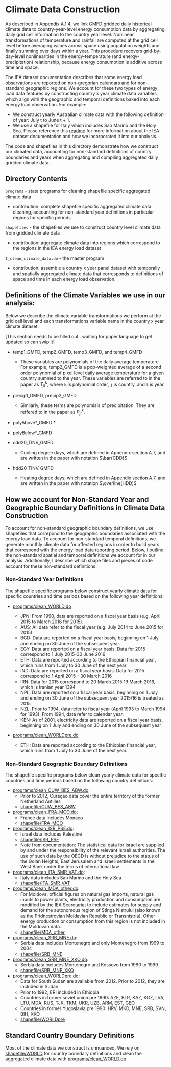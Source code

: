 # Climate Data Construction

As described in Appendix A.1.4, we link GMFD gridded daily historical climate data to country-year-level energy consumption data by aggregating daily grid cell information to the country year level. Nonlinear transformations of temperature and rainfall are computed at the grid cell level before averaging values across space using population weights and finally summing over days within a year. This procedure recovers grid-by-day-level nonlinearities in the energy-temperature (and energy-precipitation) relationship, because energy consumption is additive across time and space.

The IEA dataset documentation describes that some energy load observations are reported on non-gregorian calendars and for non-standard geographic regions. We account for these two types of energy load data features by constructing country x year climate data variables which align with the geographic and temporal definitions baked into each energy load observation. For example:
* We construct yearly Australian climate data with the following definition of year: July t to June t + 1.  
* We use a shapefile for Italy which includes San Marino and the Holy Sea.
Please reference this [readme](https://gitlab.com/ClimateImpactLab/Impacts/energy-code-release/blob/master/0_make_dataset/coded_issues/README.md) for more information about the IEA dataset documentation and how we incorporated it into our analysis.

The code and shapefiles in this directory demonstrate how we construct our climated data, accounting for non-standard definitions of country boundaries and years when aggregating and compiling aggregated daily gridded climate data.

## Directory Contents

`programs` - stata programs for cleaning shapefile specific aggregated climate data
* contribution: complete shapefile specific aggregated climate data cleaning, accounting for non-standard year definitions in particular regions for specific periods

`shapefiles` - the shapefiles we use to construct country level climate data from gridded climate data 
* contribution: aggregate climate data into regions which correspond to the regions in the IEA energy load dataset

`1_clean_climate_data.do` - the master program
* contribution: assemble a country x year panel dataset with temporally and spatially aggregated climate data that corresponds to definitions of space and time in each energy load observation.

## Definitions of the Climate Variables we use in our analysis: 

Below we describe the climate variable transformations we perform at the grid cell level and each transformations variable name in the country x year climate dataset. 

[This section needs to be filled out.. waiting for paper language to get updated so can swip it]

* temp1_GMFD, temp2_GMFD, temp3_GMFD, and temp4_GMFD
    * These variables are polynomials of the daily average temperature. For example, temp2_GMFD is a pop-weighted average 
    of a second order polynomial of pixel level daily average temperature for a given country summed to the year.
    These variables are referred to in the paper as $` T^k_{jt} `$, where `k` is polynomial order, `j` is country, and `t` is year.
* precip1_GMFD, precip2_GMFD
    * Similarly, these terms are polynomials of precipitation. They are reffered to in the paper as $` P^k_{jt} `$.
* polyAbove*_GMFD
    *  
* polyBelow*_GMFD

* cdd20_TINV_GMFD
    * Cooling degree days, which are defined in Appendix section A.7, and are written in the paper with notation $`\bar{CDD}`$
* hdd20_TINV_GMFD
    * Heating degree days, which are defined in Appendix section A.7, and are written in the paper with notation $`\overline(HDD)`$


## How we account for Non-Standard Year and Geographic Boundary Definitions in Climate Data Construction
To account for non-standard geographic boundary definitions, we use shapefiles that correpond to the geographic boundaries associated with the energy load data. To account for non-standard temporal definitions, we generate monthly climate data for affected regions in order to build years that correspond with the energy load data reporting period. Below, I outline the non-standard spatial and temporal definitions we account for in our analysis. Additionally, I describe which shape files and pieces of code account for these non-standard definitions.

### Non-Standard Year Definitions

The shapefile specific programs below construct yearly climate data for specific countries and time periods based on the following year definitions: 

* [programs/clean_WORLD.do](https://gitlab.com/ClimateImpactLab/Impacts/energy-code-release/blob/master/0_make_dataset/climate/programs/clean_WORLD.do)
    * JPN: From 1990, data are reported on a fiscal year basis (e.g. April 2015 to March 2016 for 2015).
    * AUS: All data refer to the fiscal year (e.g. July 2014 to June 2015 for 2015)
    * BGD: Data are reported on a fiscal year basis, beginning on 1 July and ending on 30 June of the subsequent year.
    * EGY: Data are reported on a fiscal year basis. Data for 2015 correspond to 1 July 2015-30 June 2016
    * ETH: Data are reported according to the Ethiopian financial year, which runs from 1 July to 30 June of the next year
    * IND: Data are reported on a fiscal year basis. Data for 2015 correspond to 1 April 2015 – 30 March 2016
    * IRN: Data for 2015 correspond to 20 March 2015 19 March 2016, which is Iranian year 1394
    * NPL: Data are reported on a fiscal year basis, beginning on 1 July and ending on 30 June of the subsequent year 2015/16 is treated as 2015
    * NZL: Prior to 1994, data refer to fiscal year (April 1993 to March 1994 for 1993). From 1994, data refer to calendar year.
    * KEN: As of 2001, electricity data are reported on a fiscal year basis, beginning on 1 July and ending on 30 June of the subsequent year

* [programs/clean_WORLDpre.do](https://gitlab.com/ClimateImpactLab/Impacts/energy-code-release/blob/master/0_make_dataset/climate/programs/clean_WORLDpre.do)
    * ETH: Data are reported according to the Ethiopian financial year, which runs from 1 July to 30 June of the next year.
   

### Non-Standard Geographic Boundary Definitions

The shapefile specific programs below clean yearly climate data for specific countries and time periods based on the following country definitions: 

* [programs/clean_CUW_BES_ABW.do](https://gitlab.com/ClimateImpactLab/Impacts/energy-code-release/blob/master/0_make_dataset/climate/programs/clean_CUW_BES_ABW.do):
    * Prior to 2012, Curaçao data cover the entire territory of the former Netherland Antilles
    * [shapefile/CUW_BES_ABW](https://gitlab.com/ClimateImpactLab/Impacts/energy-code-release/tree/master/0_make_dataset/climate/shapefiles/CUW_BES_ABW)
* [programs/clean_FRA_MCO.do](https://gitlab.com/ClimateImpactLab/Impacts/energy-code-release/blob/master/0_make_dataset/climate/programs/clean_FRA_MCO.do):
    * France data includes Monaco
    * [shapefile/FRA_MCO](https://gitlab.com/ClimateImpactLab/Impacts/energy-code-release/tree/master/0_make_dataset/climate/shapefiles/FRA_MCO)
* [programs/clean_ISR_PSE.do](https://gitlab.com/ClimateImpactLab/Impacts/energy-code-release/blob/master/0_make_dataset/climate/programs/clean_ISR_PSE.do):
    * Israel data includes Palestine 
    * [shapefile/ISR_PSE](https://gitlab.com/ClimateImpactLab/Impacts/energy-code-release/tree/master/0_make_dataset/climate/shapefiles/ISR_PSE)
    * Note from documentation: The statistical data for Israel are supplied by and under the responsibility of the relevant Israeli authorities. The use of such data by the OECD is without prejudice to the status of the Golan Heights, East Jerusalem and Israeli settlements in the West Bank under the terms of international law
* [programs/clean_ITA_SMR_VAT.do](https://gitlab.com/ClimateImpactLab/Impacts/energy-code-release/blob/master/0_make_dataset/climate/programs/clean_ITA_SMR_VAT.do):
    * Italy data includes San Marino and the Holy Sea
    * [shapefile/ITA_SMR_VAT](https://gitlab.com/ClimateImpactLab/Impacts/energy-code-release/tree/master/0_make_dataset/climate/shapefiles/ITA_SMR_VAT)
* [programs/clean_MDA_other.do](https://gitlab.com/ClimateImpactLab/Impacts/energy-code-release/blob/master/0_make_dataset/climate/programs/clean_MDA_other.do):
    * For Moldova, official figures on natural gas imports, natural gas inputs to power plants, electricity production and consumption are modified by the IEA Secretariat to include estimates for supply and demand for the autonomous region of Stînga Nistrului (also known as the Pridnestrovian Moldavian Republic or Transnistria). Other energy production or consumption from this region is not included in the Moldovan data.
    * [shapefile/MDA_other](https://gitlab.com/ClimateImpactLab/Impacts/energy-code-release/tree/master/0_make_dataset/climate/shapefiles/MDA_other) 
* [programs/clean_SRB_MNE.do](https://gitlab.com/ClimateImpactLab/Impacts/energy-code-release/blob/master/0_make_dataset/climate/programs/clean_SRB_MNE.do):
    * Serbia data includes Montenegro and only Montenegro from 1999 to 2004
    * [shapefile/SRB_MNE](https://gitlab.com/ClimateImpactLab/Impacts/energy-code-release/tree/master/0_make_dataset/climate/shapefiles/SRB_MNE)
* [programs/clean_SRB_MNE_XKO.do](https://gitlab.com/ClimateImpactLab/Impacts/energy-code-release/blob/master/0_make_dataset/climate/programs/clean_SRB_MNE_XKO.do):
    * Serbia data includes Montenegro and Kossovo from 1990 to 1999
    * [shapefile/SRB_MNE_XKO](https://gitlab.com/ClimateImpactLab/Impacts/energy-code-release/tree/master/0_make_dataset/climate/shapefiles/SRB_MNE_XKO)
* [programs/clean_WORLDpre.do](https://gitlab.com/ClimateImpactLab/Impacts/energy-code-release/blob/master/0_make_dataset/climate/programs/clean_WORLDpre.do):
    * Data for South Sudan are available from 2012. Prior to 2012, they are included in Sudan
    * Prior to 1992, ERI included in Ethiopia
    * Countries in former soviet union pre 1990: AZE, BLR, KAZ, KGZ, LVA, LTU, MDA, RUS, TJK, TKM, UKR, UZB, ARM, EST, GEO
    * Countries in former Yugoslavia pre 1990: HRV, MKD, MNE, SRB, SVN, BIH, XKO
    * [shapefile/WORLDpre](https://gitlab.com/ClimateImpactLab/Impacts/energy-code-release/tree/master/0_make_dataset/climate/shapefiles/WORLDpre)

## Standard Country Boundary Definitions

Most of the climate data we construct is unnuanced. We rely on [shapefile/WORLD](https://gitlab.com/ClimateImpactLab/Impacts/energy-code-release/tree/master/0_make_dataset/climate/shapefiles/WORLD) for country boundary definitions and clean the aggregated climate data with [programs/clean_WORLD.do](https://gitlab.com/ClimateImpactLab/Impacts/energy-code-release/blob/master/0_make_dataset/climate/programs/clean_WORLD.do).
